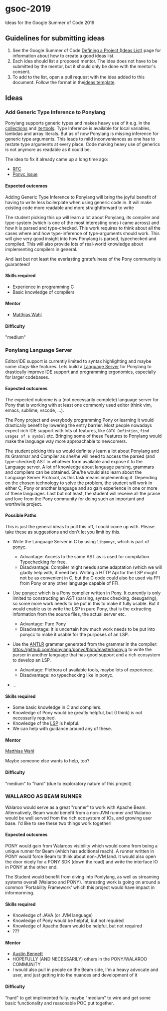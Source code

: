 # gsoc-2019
Ideas for the Google Summer of Code 2019

## Guidelines for submitting ideas

1. See the Google Summer of Code [Defining a Project (Ideas List)](https://google.github.io/gsocguides/mentor/defining-a-project-ideas-list) page for information about how to create a good ideas list.
2. Each idea should list a proposed mentor. The idea does not have to be submitted by the mentor, but it should only be done with the mentor's consent.
3. To add to the list, open a pull request with the idea added to this document. Follow the format in the[ideas template](ideas-template.md).

## Ideas

### Add Generic Type Inference to Ponylang

Ponylang supports generic types and makes heavy use of it e.g. in the [collections](https://stdlib.ponylang.io/collections--index) and [itertools](https://stdlib.ponylang.io/itertools--index).
Type Inference is available for local variables, lambdas and array literals. But as of now Ponylang is missing inference for generic type arguments.
This leads to mild inconveniences as one has to restate type arguments at every place. Code making heavy use of generics is not anymore as readable as it could be.

The idea to fix it already came up a long time ago:

- [RFC](https://github.com/ponylang/rfcs/blob/mod-operator/text/0010-generic-type-inference.md)
- [Ponyc Issue](https://github.com/ponylang/ponyc/issues/1184)

#### Expected outcomes

Adding Generic Type Inference to Ponylang will bring the joyful benefit of having to write less boilerplate when using generic code in.
It will make existing code more readable and more straightforward to write 

The student picking this up will learn a lot about Ponylang, its compiler and type-system (which is one of the most interesting ones i came across) and how it is parsed and type-checked. This work requires to
think about all the cases where and how type-inference of type-arguments should work. This will give very good insight into how Ponylang is parsed, typechecked and compiled.
This will also provide lots of real-world knowledge about implementing compilers in general.

And last but not least the everlasting gratefulness of the Pony community is guaranteed!

#### Skills required

- Experience in programming C
- Basic knowledge of compilers

#### Mentor

- [Matthias Wahl](https://github.com/mfelsche)

#### Difficulty

"medium"

### Ponylang Language Server


Editor/IDE support is currently limited to syntax highlighting and maybe some ctags-like features.
Lets build a [Language Server](https://microsoft.github.io/language-server-protocol/) for Ponylang to drastically improve IDE support and programming ergonomics, especially for larger codebases.

#### Expected outcomes

The expected outcome is a (not necessarily complete) language server for Pony that is working with at least one commonly used editor (think vim, emacs, sublime, vscode, ...). 

The Pony project and everybody programming Pony or learning it would drastically benefit by lowering the entry barrier. Most people nowadays expect rich IDE support with lots of features, like `GOTO Defintion`, `find usages of a symbol` etc. Bringing some of these Features to Ponylang would make the language way more approachable to newcomers.

The student picking this up would definitely learn a lot about Ponylang and its Grammar and Compiler as she/he will need to access the parsed (and type-checked) AST in whatever form available and expose it to the Language server. A lot of knowledge about language parsing, grammars and compilers can be obtained. She/he would also learn about the Language Server Protocol, as this task means implementing it. Depending on the chosen technology to solve the problem, the student will work in either C, Pony or another language and so gain experience in one or more of these languages. Last but not least, the student will receive all the praise and love from the Pony community for doing such an important and worthwile project.

#### Possible Paths

This is just the general ideas to pull this off, I could come up with. Please take these as suggestions and don't let you limit by this.

- Write the Language Server in C by using `libponyc`, which is part of [ponyc](https://github/ponylang/ponyc/tree/master/src/libponyc).
  - Advantage: Access to the same AST as is used for compilation. Typechecking for free.
  - Disadvantage: Compiler might needs some adaptation (which we will gladly help with, if need be). Writing a HTTP Api for the LSP mught not be as convenient in C, but the C code could also be used via FFI from Pony or any other language capable of FFI.

- Use [ponycc](https://github.com/jemc/ponycc) which is a Pony compiler written in Pony. It currently is only limited to constructing an AST (parsing, syntax checking, desugaring), so some more work needs to be put in this to make it fully usable. But it would enable us to write the LSP in pure Pony, that is the extracting information from the source files, the actual server etc.
  - Advantage: Pure Pony
  - Disadvantage: It is uncertain how much work needs to be put into ponycc to make it usable for the purposes of an LSP.

- Use the [ANTLR](https://www.antlr.org/) grammar generated from the grammar in the compiler: https://github.com/ponylang/ponyc/blob/master/pony.g to write the parser in another language that has good support and a rich ecosystem to develop an LSP.
  - Advantage: Plethora of available tools, maybe lots of experience.
  - Disadvantage: no typechecking like in ponyc.

- ...

#### Skills required

- Some basic knowledge in C and compilers. 
- Knowledge of Pony would be greatly helpful, but (I think) is not necessarily required.
- Knowledge of the [LSP](https://microsoft.github.io/language-server-protocol/) is helpful.
- We can help with guidance around any of these.

#### Mentor

[Matthias Wahl](https://github.com/mfelsche)

Maybe someone else wants to help, too?

#### Difficulty

"medium" to "hard" (due to exploratory nature of this project)



### WALLAROO AS BEAM RUNNER

Walaroo would serve as a great "runner" to work with Apache Beam.  Alternatively, Beam would benefit from a non-JVM runner and Walaroo would be well served from the rich ecosystem of IOs, and growing user base.  I'd like to see these two things work together!  


#### Expected outcomes

PONY would gain from Walaroos visibility which would come from being a unique runner for Beam (which has additional reach).  A runner written in PONY would force Beam to think about non-JVM land.  It would also open the door nicely for a PONY SDK (down the road) and write the interface IO in PONY at the other end.    

The Student would benefit from diving into Ponlylang, as well as streaming systems overall (Walaroo and PONY).  Interesting work is going on around a common 'Portability Framework' which this project would have impact in informorming.



#### Skills required

- Knowledge of JAVA (or JVM language)
- Knowledge of Pony would be helpful, but not required
- Knowledge of Apache Beam would be helpful, but not required
- ???


#### Mentor

- [Austin Bennett](https://github.com/brucearctor)
- HOPEFULLY (AND NECESSARILY) others in the PONY/WALAROO COMMUNITY
- I would also pull in people on the Beam side, I'm a heavy advocate and user, and just getting into the nuances and development of it


#### Difficulty

"hard" to get implimented fully.  maybe "medium" to wire and get some basic functionality and reasonable POC put together.  
